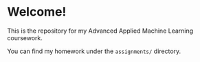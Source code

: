 # Welcome!

This is the repository for my Advanced Applied Machine Learning coursework.

You can find my homework under the `assignments/` directory.